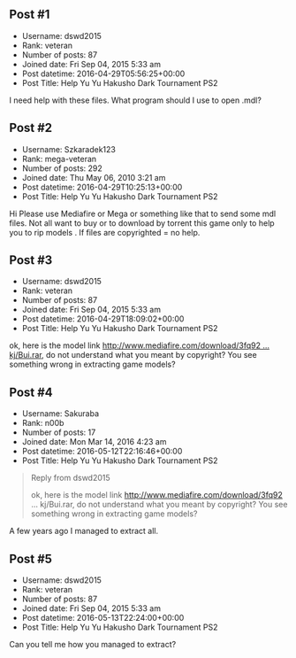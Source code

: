## Post #1
- Username: dswd2015
- Rank: veteran
- Number of posts: 87
- Joined date: Fri Sep 04, 2015 5:33 am
- Post datetime: 2016-04-29T05:56:25+00:00
- Post Title: Help Yu Yu Hakusho Dark Tournament PS2

I need help with these files. What program should I use to open .mdl?
## Post #2
- Username: Szkaradek123
- Rank: mega-veteran
- Number of posts: 292
- Joined date: Thu May 06, 2010 3:21 am
- Post datetime: 2016-04-29T10:25:13+00:00
- Post Title: Help Yu Yu Hakusho Dark Tournament PS2

Hi
Please use Mediafire or Mega  or something like that to send some mdl files.
Not all want to buy  or to download by torrent this game only to help you to rip models .
If files are copyrighted = no help.
## Post #3
- Username: dswd2015
- Rank: veteran
- Number of posts: 87
- Joined date: Fri Sep 04, 2015 5:33 am
- Post datetime: 2016-04-29T18:09:02+00:00
- Post Title: Help Yu Yu Hakusho Dark Tournament PS2

ok, here is the model link [http://www.mediafire.com/download/3fq92 ... kj/Bui.rar](http://www.mediafire.com/download/3fq9228g78c2akj/Bui.rar), do not understand what you meant by copyright? You see something wrong in extracting game models?
## Post #4
- Username: Sakuraba
- Rank: n00b
- Number of posts: 17
- Joined date: Mon Mar 14, 2016 4:23 am
- Post datetime: 2016-05-12T22:16:46+00:00
- Post Title: Help Yu Yu Hakusho Dark Tournament PS2

> Reply from dswd2015
>
> ok, here is the model link http://www.mediafire.com/download/3fq92 ... kj/Bui.rar, do not understand what you meant by copyright? You see something wrong in extracting game models?

A few years ago I managed to extract all.
## Post #5
- Username: dswd2015
- Rank: veteran
- Number of posts: 87
- Joined date: Fri Sep 04, 2015 5:33 am
- Post datetime: 2016-05-13T22:24:00+00:00
- Post Title: Help Yu Yu Hakusho Dark Tournament PS2

Can you tell me how you managed to extract?

